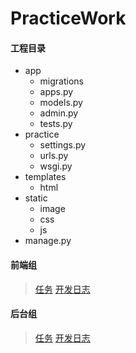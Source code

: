 # PracticeWork

#### 工程目录
* app
    * migrations
    * apps.py
    * models.py
    * admin.py
    * tests.py
* practice
    * settings.py
    * urls.py
    * wsgi.py
* templates
    * html
* static
    * image
    * css
    * js
* manage.py

#### 前端组
> [任务](develop_log/front_end_mission.md)
> [开发日志](develop_log/front_end_log.md)

#### 后台组
> [任务](develop_log/backstage_mission.md)
> [开发日志](develop_log/backstage_log.md)